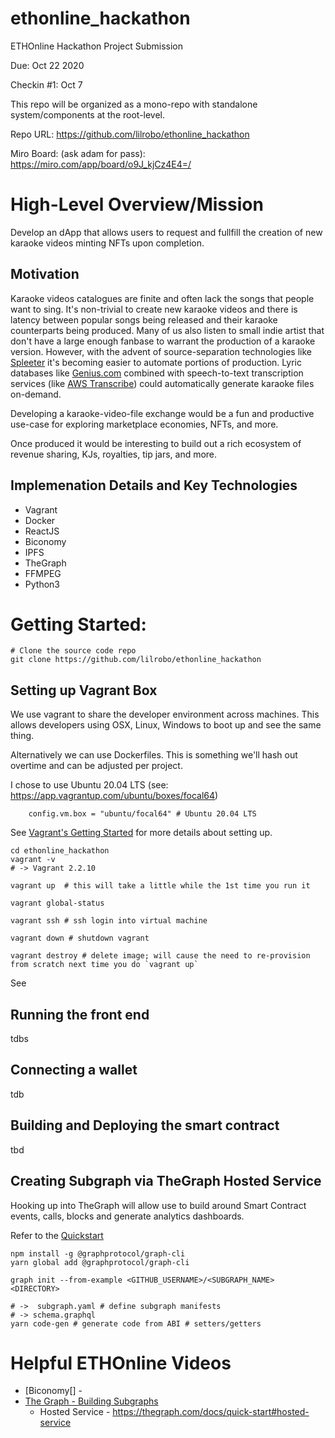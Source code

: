 # ethonline_hackathon
ETHOnline Hackathon Project Submission

Due: Oct 22 2020

Checkin #1: Oct 7

This repo will be organized as a mono-repo with standalone system/components at the root-level.

Repo URL: https://github.com/lilrobo/ethonline_hackathon

Miro Board: (ask adam for pass): https://miro.com/app/board/o9J_kjCz4E4=/

# High-Level Overview/Mission

Develop an dApp that allows users to request and fullfill the creation of new karaoke videos minting NFTs upon completion.

## Motivation

Karaoke videos catalogues are finite and often lack the songs that people want to sing. It's non-trivial to create new karaoke videos and there is latency between popular songs being released and their karaoke counterparts being produced. Many of us also listen to small indie artist that don't have a large enough fanbase to warrant the production of a karaoke version. However, with the advent of source-separation technologies like [Spleeter](https://deezer.io/releasing-spleeter-deezer-r-d-source-separation-engine-2b88985e797e?gi=de7675a0a6bd) it's becoming easier to automate portions of production. Lyric databases like [Genius.com](https://genius.com/) combined with speech-to-text transcription services (like [AWS Transcribe](https://aws.amazon.com/transcribe/)) could automatically generate karaoke files on-demand.

Developing a karaoke-video-file exchange would be a fun and productive use-case for exploring marketplace economies, NFTs, and more.

Once produced it would be interesting to build out a rich ecosystem of revenue sharing, KJs, royalties, tip jars, and more.


## Implemenation Details and Key Technologies

* Vagrant
* Docker
* ReactJS
* Biconomy
* IPFS
* TheGraph
* FFMPEG
* Python3




# Getting Started:

```shell
# Clone the source code repo
git clone https://github.com/lilrobo/ethonline_hackathon

```

## Setting up Vagrant Box

We use vagrant to share the developer environment across machines. This allows developers using OSX, Linux, Windows to boot up and see the same thing.

Alternatively we can use Dockerfiles. This is something we'll hash out overtime and can be adjusted per project.

I chose to use Ubuntu 20.04 LTS (see: https://app.vagrantup.com/ubuntu/boxes/focal64)

```shell
    config.vm.box = "ubuntu/focal64" # Ubuntu 20.04 LTS
```

See [Vagrant's Getting Started](https://learn.hashicorp.com/tutorials/vagrant/getting-started-index) for more details about setting up.

```shell
cd ethonline_hackathon
vagrant -v
# -> Vagrant 2.2.10

vagrant up  # this will take a little while the 1st time you run it

vagrant global-status

vagrant ssh # ssh login into virtual machine

vagrant down # shutdown vagrant

vagrant destroy # delete image; will cause the need to re-provision from scratch next time you do `vagrant up`
```


See

## Running the front end

tdbs

## Connecting a wallet

tdb

## Building and Deploying the smart contract

tbd

## Creating Subgraph via TheGraph Hosted Service

Hooking up into TheGraph will allow use to build around Smart Contract events, calls, blocks and generate analytics dashboards.

Refer to the [Quickstart](https://thegraph.com/docs/quick-start#hosted-service)

```shell
npm install -g @graphprotocol/graph-cli
yarn global add @graphprotocol/graph-cli

graph init --from-example <GITHUB_USERNAME>/<SUBGRAPH_NAME> <DIRECTORY>

# ->  subgraph.yaml # define subgraph manifests
# -> schema.graphql
yarn code-gen # generate code from ABI # setters/getters
```


# Helpful ETHOnline Videos
* [Biconomy[] -
* [The Graph - Building Subgraphs](https://www.youtube.com/watch?v=coa0Vw47qNc&feature=youtu.be)
  * Hosted Service - https://thegraph.com/docs/quick-start#hosted-service
